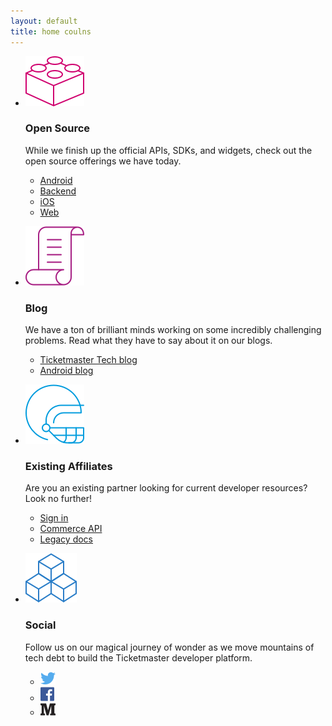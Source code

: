 ```yaml
---
layout: default
title: home coulns
---
```


* ![Icon1](/assets/img/Icon1.png)
  
  ### Open Source
  
  While we finish up the official APIs, SDKs, and widgets, check out the open source offerings we have today.
  
  * [Android](http://code.ticketmaster.com)
  * [Backend](http://code.ticketmaster.com)
  * [iOS](http://code.ticketmaster.com)
  * [Web](http://code.ticketmaster.com)

* ![Icon2](/assets/img/Icon2.png)

  ### Blog

  We have a ton of brilliant minds working on some incredibly challenging problems. Read what they have to say about it on our blogs.

  * [Ticketmaster Tech blog](http://tech.ticketmaster.com)
  * [Android blog](http://code.ticketmaster.com)

* ![Icon3](/assets/img/Icon3.png)

  ### Existing Affiliates

  Are you an existing partner looking for current developer resources? Look no further!

  * [Sign in](https://live-livenation.devportal.apigee.com/user/login)
  * [Commerce API](http://live-livenation.devportal.apigee.com/apis/commerce)
  * [Legacy docs](http://live-livenation.devportal.apigee.com/apis)

* ![Icon4](/assets/img/Icon4.png)

  ### Social

  Follow us on our magical journey of wonder as we move mountains of tech debt to build the Ticketmaster developer platform.

  * [![Icon4](/assets/img/twitter.png)](https://twitter.com/tmastertech)
  * [![Icon4](/assets/img/facebook.png)](https://www.facebook.com/TicketmasterTech)
  * [![Icon4](/assets/img/medium.png)](https://medium.com/ticketmaster-tech)
